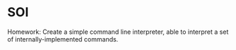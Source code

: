 # SOI
Homework: Create a simple command line interpreter, able to interpret a set of internally-implemented commands.
